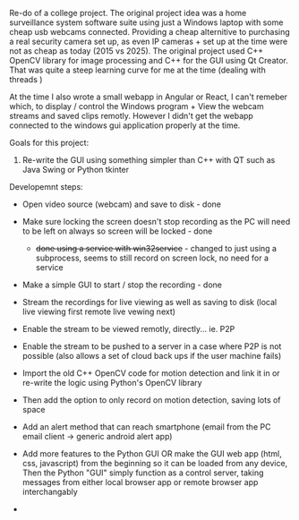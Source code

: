 Re-do of a college project.
The original project idea was a home surveillance system software suite using just a Windows laptop with some cheap usb webcams connected.
Providing a cheap alternitive to purchasing a real security camera set up, as even IP cameras + set up at the time were not as cheap as today (2015 vs 2025).
The original project used C++ OpenCV library for image processing and C++ for the GUI using Qt Creator.
That was quite a steep learning curve for me at the time (dealing with threads )

At the time I also wrote a small webapp in Angular or React, I can't remeber which, to display / control the Windows program + View the webcam streams and saved clips remotly.
However I didn't get the  webapp connected to the windows gui application properly at the time.

Goals for this project:
1. Re-write the GUI using something simpler than C++ with QT such as Java Swing or Python tkinter

Developemnt steps:
 - Open video source (webcam) and save to disk - done
 - Make sure locking the screen doesn't stop recording as the PC will need to be left on always so screen will be locked - done
    -  ~~done using a service with win32service~~ - changed to just using a subprocess, seems to still record on screen lock, no need for a service
 - Make a simple GUI to start / stop the recording - done
 - Stream the recordings for live viewing as well as saving to disk (local live viewing first remote live vewing next)
 - Enable the stream to be viewed remotly, directly... ie. P2P
 - Enable the stream to be pushed to a server in a case where P2P is not possible (also allows a set of cloud back ups if the user machine fails)
 - Import the old C++ OpenCV code for motion detection and link it in or re-write the logic using Python's OpenCV library
 - Then add the option to only record on motion detection, saving lots of space
 - Add an alert method that can reach smartphone (email from the PC email client -> generic android alert app)

 - Add more features to the Python GUI OR make the GUI web app (html, css, javascript) from the beginning so it can be loaded from any device,
    Then the Python "GUI" simply function as a control server, taking messages from either local browser app or remote browser app interchangably
 - 